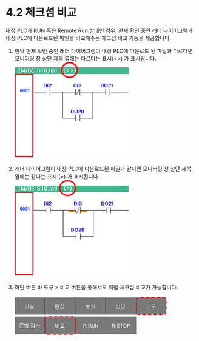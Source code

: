 # 4.2 체크섬 비교
내장 PLC가 RUN 혹은 Remote Run 상태인 경우, 현재 확인 중인 래더 다이어그램과 내장 PLC에 다운로드된 파일을 비교해주는 체크섬 비교 기능을 제공합니다. <br>

1. 만약 현재 확인 중인 래더 다이어그램이 내장 PLC에 다운로드 된 파일과 다르다면 모니터링 창 상단 제목 옆에는 다르다는 표시(<>) 가 표시됩니다.<br>
    <img src="../_assets/chksum_diff_state.png" width ="300"><br>

2. 래더 다이어그램이 내장 PLC에 다운로드된 파일과 같다면 모니터링 창 상단 제목 옆에는 같다는 표시 (=) 가 표시됩니다.<br>
    <img src="../_assets/chksum_same_state.png" width ="300"><br>

3. 하단 버튼 바 도구 > 비교 버튼을 통해서도 직접 체크섬 비교가 가능합니다. <br><br>
    <img src="../_assets/f_btn_tool.png" width ="400"><br>
    <img src="../_assets/f_btn_compare.png" width ="320"><br>

